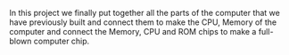 In this project we finally put together all the parts of the computer that we have previously built and connect them to make the CPU, Memory of the computer and connect the Memory, 
CPU and ROM chips to make a full-blown computer chip.
